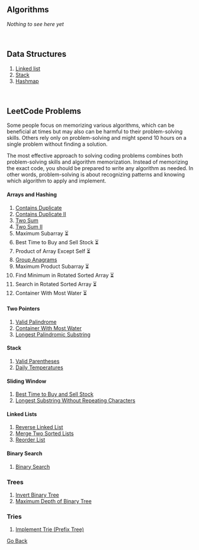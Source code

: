 ## Algorithms

<i>Nothing to see here yet</i>

<br>

## Data Structures

1. [Linked list](/dsa/linked-list.md)
2. [Stack](/dsa/stack.md)
3. [Hashmap](/dsa/hashmap.md)

<br>

## LeetCode Problems

Some people focus on memorizing various algorithms, which can be beneficial at times but may also can be harmful to their problem-solving skills. Others rely only on problem-solving and might spend 10 hours on a single problem without finding a solution.

The most effective approach to solving coding problems combines both problem-solving skills and algorithm memorization. Instead of memorizing the exact code, you should be prepared to write any algorithm as needed. In other words, problem-solving is about recognizing patterns and knowing which algorithm to apply and implement.

#### Arrays and Hashing

1. [Contains Duplicate](/leetcode/contains-duplicate.md)
2. [Contains Duplicate II](/leetcode/contains-duplicate-ii.md)
3. [Two Sum](/leetcode/two-sum.md)
4. [Two Sum II](/leetcode/two-sum-ii.md)
5. Maximum Subarray ⏳
6. Best Time to Buy and Sell Stock ⏳
7. Product of Array Except Self ⏳
8. [Group Anagrams](/leetcode/group-anagrams.md)
9. Maximum Product Subarray ⏳
10. Find Minimum in Rotated Sorted Array ⏳
11. Search in Rotated Sorted Array ⏳
12. Container With Most Water ⏳

#### Two Pointers

1. [Valid Palindrome](/leetcode/valid-palindrome.md)
2. [Container With Most Water](/leetcode/container-with-most-water.md)
3. [Longest Palindromic Substring](/leetcode/longest-palindromic-substring.md)

#### Stack

1. [Valid Parentheses](/leetcode/valid-parentheses.md)
2. [Daily Temperatures](/leetcode/daily-temperatures.md)

#### Sliding Window

1. [Best Time to Buy and Sell Stock](/leetcode/best-time-to-buy-and-sell-stock.md)
2. [Longest Substring Without Repeating Characters](/leetcode/longest-substring-without-repeating-characters.md)

#### Linked Lists

1. [Reverse Linked List](/leetcode/reverse-linked-list.md)
2. [Merge Two Sorted Lists](/leetcode/merge-two-sorted-lists.md)
3. [Reorder List](/leetcode/reorder-list.md)

#### Binary Search

1. [Binary Search](/leetcode/binary-search.md)

### Trees

1. [Invert Binary Tree](/leetcode/invert-binary-tree.md)
2. [Maximum Depth of Binary Tree](/leetcode/maximum-depth-of-binary-tree.md)

### Tries

1. [Implement Trie (Prefix Tree)](/leetcode/implement-trie-prefix-tree.md)

[Go Back](javascript:history.go(-1))